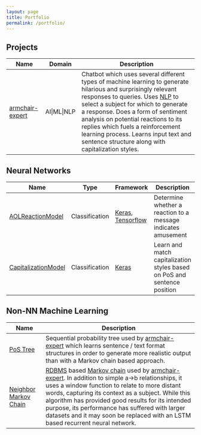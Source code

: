 ```yaml
---
layout: page
title: Portfolio
permalink: /portfolio/
---
```


## Projects

| Name | Domain | Description |
|---------------|--------|--------|
| [armchair-expert][armchair-expert] | AI\|ML\|NLP | Chatbot which uses several different types of machine learning to generate hilarious and surprisingly relevant responses to queries. Uses [NLP][nlp] to select a subject for which to generate a response. Does a form of sentiment analysis on potential reactions to its replies which fuels a reinforcement learning process. Learns input text and sentence structure along with capitalization styles. |

## Neural Networks

| Name | Type | Framework | Description | Technical |
|-------|--------|---------|---------|---------|
[AOLReactionModel][aol-reaction-model] | Classification | [Keras][keras], [Tensorflow][tensorflow] | Determine whether a reaction to a message indicates amusement | 8 Features, 1 Hidden Layer
[CapitalizationModel][capitalization-model] | Classification | [Keras][keras] | Learn and match capitalization styles based on PoS and sentence position | 23 Features, 4 Classifications

## Non-NN Machine Learning

| Name | Description |
|---------------|--------|
| [PoS Tree][pos-tree-model] | Sequential probability tree used by [armchair-expert][armchair-expert] which learns sentence / text format structures in order to generate more realistic output than with a Markov chain based approach. |
| [Neighbor Markov Chain][markov-chain] | [RDBMS][rdbms] based [Markov chain][markov-chain] used by [armchair-expert][armchair-expert]. In addition to simple a->b relationships, it uses a window function to relate to more distant words, capturing its context as a subject. While this algorithm has provided good results for its intended purpose, its performance has suffered with larger datasets and it may soon be replaced with an LSTM based recurrent neural network. |

[armchair-expert]: https://github.com/csvance/armchair-expert

[aol-reaction-model]: https://github.com/csvance/armchair-expert/blob/master/reaction_model.py
[capitalization-model]: https://github.com/csvance/armchair-expert/blob/master/capitalization_model.py
[pos-tree-model]: https://github.com/csvance/armchair-expert/blob/master/pos_tree_model.py
[markov-chain]: https://github.com/csvance/armchair-expert/blob/master/markov.py

[keras]: https://keras.io
[tensorflow]: https://www.tensorflow.org

[nlp]: https://en.wikipedia.org/wiki/Natural_language_processing
[rdbms]: https://en.wikipedia.org/wiki/Relational_database_management_system
[markov-chain]: https://en.wikipedia.org/wiki/Markov_chain
